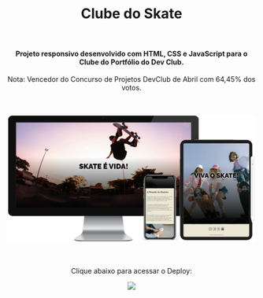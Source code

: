 <h1 align="center">
  Clube do Skate</h1>
<br>
<h4 align="center">Projeto responsivo desenvolvido com HTML, CSS e JavaScript para o Clube do Portfólio do Dev Club.</h4>
<p align="center">Nota: Vencedor do Concurso de Projetos DevClub de Abril com 64,45% dos votos.</p>
<br>
<br>
<div align="center">
  <img width="800px" src="https://github.com/feliperyo/skate-world/blob/master/assets/mockup.png?raw=true"/>
</div>
<br>
<div align="center">
  <br>
  <p>Clique abaixo para acessar o Deploy:</p>
<a href="https://feliperyo.github.io/clube-skate/" target="_blank"><img src="https://img.shields.io/website-up-down-green-red/http/cv.lbesson.qc.to.svg"></a>
</div>
